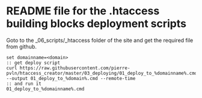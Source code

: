 # README file for the .htaccess building blocks deployment scripts

Goto to the _06_scripts/_htaccess folder of the site and get the required file from github. 

```batchfile
set domainname=<domain>
:: get deploy script
curl https://raw.githubusercontent.com/pierre-pvln/htaccess_creator/master/03_deploying/01_deploy_to_%domainname%.cmd --output 01_deploy_to_%domain%.cmd --remote-time
:: and run it
01_deploy_to_%domainname%.cmd
```
